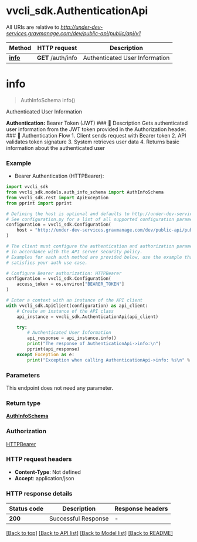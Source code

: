 # vvcli_sdk.AuthenticationApi

All URIs are relative to *http://under-dev-services.gravmanage.com/dev/public-api/public/api/v1*

Method | HTTP request | Description
------------- | ------------- | -------------
[**info**](AuthenticationApi.md#info) | **GET** /auth/info | Authenticated User Information


# **info**
> AuthInfoSchema info()

Authenticated User Information

**Authentication:** Bearer Token (JWT)   ### 📝 Description Gets authenticated user information from the JWT token provided in the Authorization header.  ### 🔐 Authentication Flow 1. Client sends request with Bearer token 2. API validates token signature 3. System retrieves user data 4. Returns basic information about the authenticated user

### Example

* Bearer Authentication (HTTPBearer):

```python
import vvcli_sdk
from vvcli_sdk.models.auth_info_schema import AuthInfoSchema
from vvcli_sdk.rest import ApiException
from pprint import pprint

# Defining the host is optional and defaults to http://under-dev-services.gravmanage.com/dev/public-api/public/api/v1
# See configuration.py for a list of all supported configuration parameters.
configuration = vvcli_sdk.Configuration(
    host = "http://under-dev-services.gravmanage.com/dev/public-api/public/api/v1"
)

# The client must configure the authentication and authorization parameters
# in accordance with the API server security policy.
# Examples for each auth method are provided below, use the example that
# satisfies your auth use case.

# Configure Bearer authorization: HTTPBearer
configuration = vvcli_sdk.Configuration(
    access_token = os.environ["BEARER_TOKEN"]
)

# Enter a context with an instance of the API client
with vvcli_sdk.ApiClient(configuration) as api_client:
    # Create an instance of the API class
    api_instance = vvcli_sdk.AuthenticationApi(api_client)

    try:
        # Authenticated User Information
        api_response = api_instance.info()
        print("The response of AuthenticationApi->info:\n")
        pprint(api_response)
    except Exception as e:
        print("Exception when calling AuthenticationApi->info: %s\n" % e)
```



### Parameters

This endpoint does not need any parameter.

### Return type

[**AuthInfoSchema**](AuthInfoSchema.md)

### Authorization

[HTTPBearer](../README.md#HTTPBearer)

### HTTP request headers

 - **Content-Type**: Not defined
 - **Accept**: application/json

### HTTP response details

| Status code | Description | Response headers |
|-------------|-------------|------------------|
**200** | Successful Response |  -  |

[[Back to top]](#) [[Back to API list]](../README.md#documentation-for-api-endpoints) [[Back to Model list]](../README.md#documentation-for-models) [[Back to README]](../README.md)

